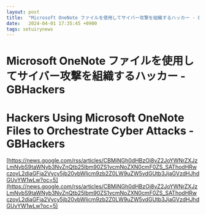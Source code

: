 ```yaml
---
layout: post
title:  "Microsoft OneNote ファイルを使用してサイバー攻撃を組織するハッカー - GBHackers"
date:   2024-04-01 17:35:45 +0900
tags: setuirynews 
---
```


# Microsoft OneNote ファイルを使用してサイバー攻撃を組織するハッカー - GBHackers



# Hackers Using Microsoft OneNote Files to Orchestrate Cyber Attacks - GBHackers

[https://news.google.com/rss/articles/CBMiNGh0dHBzOi8vZ2JoYWNrZXJzLmNvbS9taWNyb3NvZnQtb25lbm90ZS1vcmNoZXN0cmF0ZS_SAThodHRwczovL2diaGFja2Vycy5jb20vbWljcm9zb2Z0LW9uZW5vdGUtb3JjaGVzdHJhdGUvYW1wLw?oc=5](https://news.google.com/rss/articles/CBMiNGh0dHBzOi8vZ2JoYWNrZXJzLmNvbS9taWNyb3NvZnQtb25lbm90ZS1vcmNoZXN0cmF0ZS_SAThodHRwczovL2diaGFja2Vycy5jb20vbWljcm9zb2Z0LW9uZW5vdGUtb3JjaGVzdHJhdGUvYW1wLw?oc=5)

